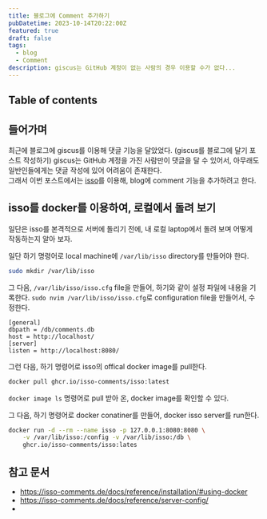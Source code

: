 ```yaml
---
title: 블로그에 Comment 추가하기
pubDatetime: 2023-10-14T20:22:00Z
featured: true
draft: false
tags:
  - blog
  - Comment
description: giscus는 GitHub 계정이 없는 사람의 경우 이용할 수가 없다...
---
```


## Table of contents

## 들어가며

최근에 블로그에 giscus를 이용해 댓글 기능을 달았었다. (giscus를 블로그에 달기 포스트 작성하기)
giscus는 GitHub 계정을 가진 사람만이 댓글을 달 수 있어서, 아무래도 일반인들에게는 댓글 작성에 있어 어려움이 존재한다.  
그래서 이번 포스트에서는 [isso](https://github.com/posativ/isso/)를 이용해, blog에 comment 기능을 추가하려고 한다.

## isso를 docker를 이용하여, 로컬에서 돌려 보기

일단은 isso를 본격적으로 서버에 돌리기 전에, 내 로컬 laptop에서 돌려 보며 어떻게 작동하는지 알아 보자.

일단 하기 명령어로 local machine에 `/var/lib/isso` directory를 만들어야 한다.

```zsh
sudo mkdir /var/lib/isso
```

그 다음, `/var/lib/isso/isso.cfg` file을 만들어, 하기와 같이 설정 파일에 내용을 기록한다.
`sudo nvim /var/lib/isso/isso.cfg`로 configuration file을 만들어서, 수정한다.

```
[general]
dbpath = /db/comments.db
host = http://localhost/
[server]
listen = http://localhost:8080/
```

그런 다음, 하기 명령어로 isso의 offical docker image를 pull한다.

```zsh
docker pull ghcr.io/isso-comments/isso:latest
```

`docker image ls` 명령어로 pull 받아 온, docker image를 확인할 수 있다.

그 다음, 하기 명령어로 docker conatiner를 만들어, docker isso server를 run한다.

```zsh
docker run -d --rm --name isso -p 127.0.0.1:8080:8080 \
    -v /var/lib/isso:/config -v /var/lib/isso:/db \
    ghcr.io/isso-comments/isso:lates
```

## 참고 문서

- <https://isso-comments.de/docs/reference/installation/#using-docker>
- <https://isso-comments.de/docs/reference/server-config/>
-

